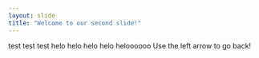 ```yaml
---
layout: slide
title: "Welcome to our second slide!"
---
```

test test test helo helo helo helo heloooooo 
Use the left arrow to go back!
